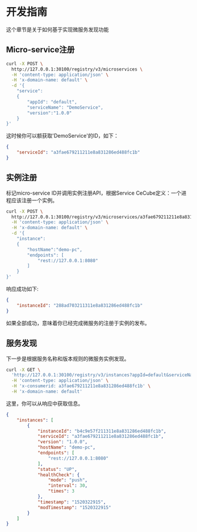 # 开发指南

这个章节是关于如何基于实现微服务发现功能

## Micro-service注册
```bash
curl -X POST \
  http://127.0.0.1:30100/registry/v3/microservices \
  -H 'content-type: application/json' \
  -H 'x-domain-name: default' \
  -d '{
	"service":
	{
		"appId": "default",
		"serviceName": "DemoService",
		"version":"1.0.0"
	}
}'
```
这时候你可以额获取'DemoService'的ID，如下：

```json
{
    "serviceId": "a3fae679211211e8a831286ed488fc1b"
}
```

## 实例注册

标记micro-service ID并调用实例注册API，根据Service CeCube定义：一个进程应该注册一个实例。

```bash
curl -X POST \
  http://127.0.0.1:30100/registry/v3/microservices/a3fae679211211e8a831286ed488fc1b/instances \
  -H 'content-type: application/json' \
  -H 'x-domain-name: default' \
  -d '{
	"instance": 
	{
	    "hostName":"demo-pc",
	    "endpoints": [
		    "rest://127.0.0.1:8080"
	    ]
	}
}'
```

响应成功如下:

```json
{
    "instanceId": "288ad703211311e8a831286ed488fc1b"
}
```

如果全部成功，意味着你已经完成微服务的注册于实例的发布。  

## 服务发现

下一步是根据服务名称和版本规则的微服务实例发现。

```bash
curl -X GET \
  'http://127.0.0.1:30100/registry/v3/instances?appId=default&serviceName=DemoService&version=latest' \
  -H 'content-type: application/json' \
  -H 'x-consumerid: a3fae679211211e8a831286ed488fc1b' \
  -H 'x-domain-name: default'
```

这里，你可以从响应中获取信息。

```json
{
    "instances": [
        {
            "instanceId": "b4c9e57f211311e8a831286ed488fc1b",
            "serviceId": "a3fae679211211e8a831286ed488fc1b",
            "version": "1.0.0",
            "hostName": "demo-pc",
            "endpoints": [
                "rest://127.0.0.1:8080"
            ],
            "status": "UP",
            "healthCheck": {
                "mode": "push",
                "interval": 30,
                "times": 3
            },
            "timestamp": "1520322915",
            "modTimestamp": "1520322915"
        }
    ]
}
```